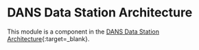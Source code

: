 DANS Data Station Architecture
==============================

This module is a component in the [DANS Data Station Architecture]{:target=_blank}.

[DANS Data Station Architecture]: https://dans-knaw.github.io/dans-datastation-architecture/#dd-virus-scan